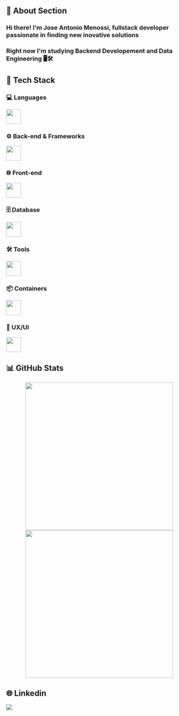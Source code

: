 ## 👋 About Section

### Hi there! I'm Jose Antonio Menossi, fullstack developer passionate in finding new inovative solutions
### Right now I'm studying Backend Developement and Data Engineering 🖥️🛠️

## 🎯 Tech Stack  

### 💻 Languages  
<div align="left">
  <img src="https://skillicons.dev/icons?i=python,js,ts,cs,c" height="40"/>
</div>

### ⚙️ Back-end & Frameworks  
<div align="left">
  <img src="https://skillicons.dev/icons?i=nodejs,express,nestjs,django" height="40"/>
</div>

### 🌐 Front-end  
<div align="left">
  <img src="https://skillicons.dev/icons?i=html,css,react,tailwind,vite" height="40"/>
</div>

### 🗄 Database
<div align="left">
  <img
src="https://skillicons.dev/icons?i=mysql,mongodb" height="40"/>
</div>

### 🛠️ Tools  
<div align="left">
  <img src="https://skillicons.dev/icons?i=git,github,postman,vscode,visualstudio,pycharm" height="40"/>
</div>

### 📦 Containers  
<div align="left">
  <img src="https://skillicons.dev/icons?i=docker,kubernetes" height="40"/>
</div>

### 🎨 UX/UI  
<div align="left">
  <img src="https://skillicons.dev/icons?i=figma" height="40"/>
</div>

## 📊 GitHub Stats  
<div align="center" display>
  <img width="400rem" src="https://github-readme-stats.vercel.app/api?username=MenossiJose&theme=synthwave&hide_rank=false" />
  <br>
  <img width="400rem" src="https://github-readme-stats.vercel.app/api/top-langs/?username=MenossiJose&langs_count=8&theme=synthwave&layout=donut" />
</div>

## 🌐 Linkedin

<a href="https://www.linkedin.com/in/jose-antonio-menossi/" target="_blank">
  <img src="https://img.shields.io/badge/LinkedIn-%230077B5.svg?style=for-the-badge&logo=linkedin&logoColor=white">
</a>


